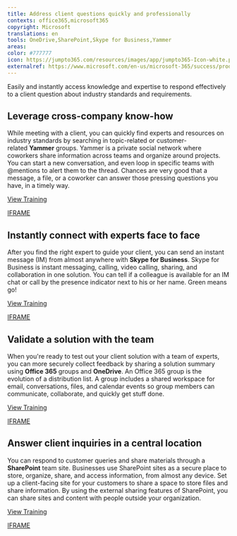 ```yaml
---
title: Address client questions quickly and professionally
contexts: office365,microsoft365
copyright: Microsoft
translations: en
tools: OneDrive,SharePoint,Skype for Business,Yammer
areas: 
color: #777777
icon: https://jumpto365.com/resources/images/app/jumpto365-Icon-white.png
externalref: https://www.microsoft.com/en-us/microsoft-365/success/productivitylibrary/address-client-questions-quickly-and-professionally
---
```

Easily and instantly access knowledge and expertise to respond effectively to a client question about industry standards and requirements.&#xA0;


## Leverage cross-company know-how

While meeting with a client, you can quickly find experts and resources on industry standards by searching in topic-related or customer-related **Yammer** groups. Yammer is a private social network where coworkers share information across teams and organize around projects. You can start a new conversation, and even loop in specific teams with @mentions to alert them to the thread. Chances are very good that a message, a file, or a coworker can answer those pressing questions you have, in a timely way.

[View Training](https://support.office.com/en-US/article/Finding-answers-fast-17342f0d-1a52-406f-8649-e846ece66f39)

[IFRAME](https://www.microsoft.com/en-us/videoplayer/embed/RE1UCma)

## Instantly connect with experts face to face

After you find the right expert to guide your client, you can send an instant message (IM) from almost anywhere with **Skype for Business**. Skype for Business is instant messaging, calling, video calling, sharing, and collaboration in one solution. You can tell if a colleague is available for an IM chat or call by the presence indicator next to his or her name. Green means go!   

[View Training](https://support.office.com/en-US/article/Send-an-IM-in-Skype-for-Business-48c07e01-c833-4c63-8505-0fda906ef33b)

[IFRAME](https://www.microsoft.com/en-us/videoplayer/embed/RE1TMj8)

## Validate a solution with the team

When you're ready to test out your client solution with a team of experts, you can more securely collect feedback by sharing a solution summary using **Office 365** groups and **OneDrive**. An Office 365 group is the evolution of a distribution list. A group includes a shared workspace for email, conversations, files, and calendar events so group members can communicate, collaborate, and quickly get stuff done.

[View Training](https://support.office.com/en-us/article/Share-group-files-749bc73b-90c9-4760-9b6f-9aa1cf01b403?ui=en-US&rs=en-US&ad=US)

[IFRAME](https://www.microsoft.com/en-us/videoplayer/embed/RE1TwT5)

## Answer client inquiries in a central location

You can respond to customer queries and share materials through a **SharePoint** team site. Businesses use SharePoint sites as a secure place to store, organize, share, and access information, from almost any device. Set up a client-facing site for your customers to share a space to store files and share information. By using the external sharing features of SharePoint, you can share sites and content with people outside your organization.

[View Training](https://support.office.com/article/Create-a-team-site-in-SharePoint-Online-ef10c1e7-15f3-42a3-98aa-b5972711777d)

[IFRAME](https://www.microsoft.com/en-us/videoplayer/embed/RE1UCma)

